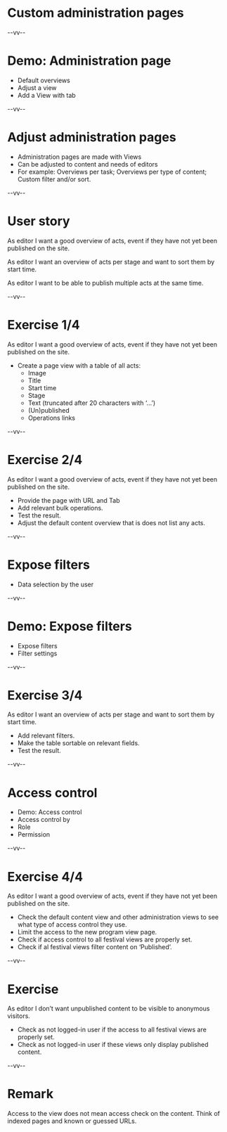 # Custom administration pages

--vv--

# Demo: Administration page
- Default overviews
- Adjust a view
- Add a View with tab

--vv--

# Adjust administration pages
- Administration pages are made with Views
- Can be adjusted to content and needs of editors
- For example: Overviews per task; Overviews per type of content; Custom filter and/or sort.

--vv--

# User story
As editor I want a good overview of acts, event if they have not yet been published on the site.

As editor I want an overview of acts per stage and want to sort them by start time.

As editor I want to be able to publish multiple acts at the same time.


--vv--

# Exercise 1/4
As editor I want a good overview of acts, event if they have not yet been published on the site.

- Create a page view with a table of all acts:
  - Image
  - Title
  - Start time
  - Stage
  - Text (truncated after 20 characters with ‘…’)
  - (Un)published
  - Operations links

--vv--

# Exercise 2/4
As editor I want a good overview of acts, event if they have not yet been published on the site.

- Provide the page with URL and Tab
- Add relevant bulk operations.
- Test the result.
- Adjust the default content overview that is does not list any acts.

--vv--

# Expose filters
- Data selection by the user

--vv--

# Demo: Expose filters
- Expose filters
- Filter settings

--vv--

# Exercise 3/4
As editor I want an overview of acts per stage and want to sort them by start time.

- Add relevant filters.
- Make the table sortable on relevant fields.
- Test the result.

--vv--

# Access control
- Demo: Access control
- Access control by
- Role
- Permission

--vv--

# Exercise 4/4
As editor I want a good overview of acts, event if they have not yet been published on the site.

- Check the default content view and  other administration views to see what type of access control they use.
- Limit the access to the new program view page.
- Check if access control to all festival views are properly set.
- Check if al festival views filter content on ‘Published’.

--vv--

# Exercise
As editor I don’t want unpublished content to be visible to anonymous visitors.

- Check as not logged-in user if the access to all festival views are properly set.
- Check as not logged-in user if these views only display published content.

--vv--

# Remark
Access to the view does not mean access check on the content. Think of indexed pages and known or guessed URLs.
